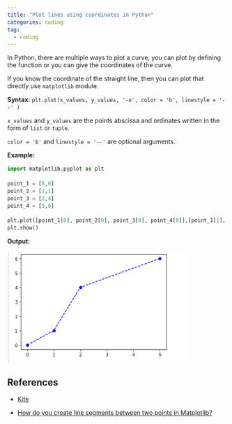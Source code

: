 ```yaml
---
title: "Plot lines using coordinates in Python"
categories: coding
tag: 
  - coding
---
```


In Python, there are multiple ways to  plot a curve, you can plot by defining the function or you can give the coordinates of the curve.

If you know the coordinate of the straight line, then you can plot that directly use `matplotlib` module.

**Syntax:** `plt.plot(x_values, y_values, '-o', color = 'b', linestyle = '--' )`

`x_values` and `y_values` are the points abscissa and ordinates written in the form of `list` or `tuple`.

`color = 'b'` and `linestyle = '--'` are optional arguments.

**Example:**

```python
import matplotlib.pyplot as plt

point_1 = [0,0]
point_2 = [1,1]
point_3 = [2,4]
point_4 = [5,6]

plt.plot([point_1[0], point_2[0], point_3[0], point_4[0]],[point_1[1], point_2[1], point_3[1], point_4[1]],'-o', color = 'b',linestyle = '--' )
plt.show()
```

**Output:**

![](\assets\images\plot_coordinates.png)

## References

* [Kite](https://www.adamsmith.haus/python/answers/how-to-draw-a-line-between-two-points-in-matplotlib-in-python)

* [How do you create line segments between two points in Matplotlib?](https://www.tutorialspoint.com/how-do-you-create-line-segments-between-two-points-in-matplotlib)
